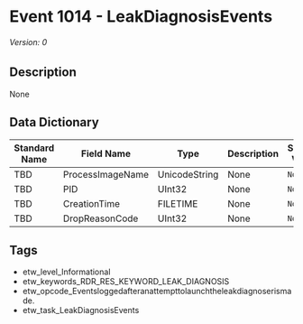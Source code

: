 # Event 1014 - LeakDiagnosisEvents
###### Version: 0

## Description
None

## Data Dictionary
|Standard Name|Field Name|Type|Description|Sample Value|
|---|---|---|---|---|
|TBD|ProcessImageName|UnicodeString|None|`None`|
|TBD|PID|UInt32|None|`None`|
|TBD|CreationTime|FILETIME|None|`None`|
|TBD|DropReasonCode|UInt32|None|`None`|

## Tags
* etw_level_Informational
* etw_keywords_RDR_RES_KEYWORD_LEAK_DIAGNOSIS
* etw_opcode_Eventsloggedafteranattempttolaunchtheleakdiagnoserismade.
* etw_task_LeakDiagnosisEvents